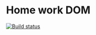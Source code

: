 # Home work DOM

[![Build status](https://ci.appveyor.com/api/projects/status/3lqu3on7kcvy6x3p?svg=true)](https://ci.appveyor.com/project/AlexanderAndreevGIT/ahj-01-dom)
